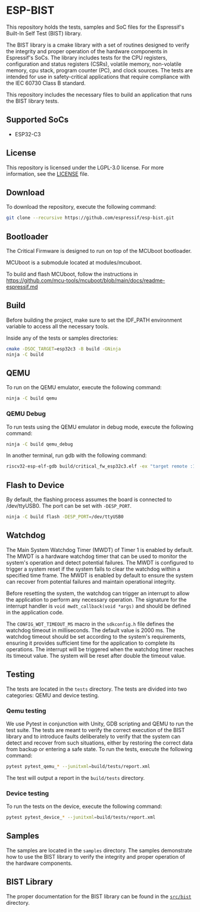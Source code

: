 # ESP-BIST

This repository holds the tests, samples and SoC files for the Espressif's Built-In Self Test (BIST) library.

The BIST library is a cmake library with a set of routines designed to verify the integrity and proper operation of the hardware components in Espressif's SoCs. The library includes tests for the CPU registers, configuration and status registers (CSRs), volatile memory, non-volatile memory, cpu stack, program counter (PC), and clock sources. The tests are intended for use in safety-critical applications that require compliance with the IEC 60730 Class B standard.

This repository includes the necessary files to build an application that runs the BIST library tests.

## Supported SoCs

- ESP32-C3

## License

This repository is licensed under the LGPL-3.0 license. For more information, see the [LICENSE](LICENSE) file.

## Download

To download the repository, execute the following command:

```sh
git clone --recursive https://github.com/espressif/esp-bist.git
```

## Bootloader

The Critical Firmware is designed to run on top of the MCUboot bootloader.

MCUboot is a submodule located at modules/mcuboot.

To build and flash MCUboot, follow the instructions in https://github.com/mcu-tools/mcuboot/blob/main/docs/readme-espressif.md

## Build

Before building the project, make sure to set the IDF_PATH environment variable to access all the necessary tools.

Inside any of the tests or samples directories:

```sh
cmake -DSOC_TARGET=esp32c3 -B build -GNinja
ninja -C build
```

## QEMU

To run on the QEMU emulator, execute the following command:

```sh
ninja -C build qemu
```

### QEMU Debug

To run tests using the QEMU emulator in debug mode, execute the following command:

```sh
ninja -C build qemu_debug
```

In another terminal, run gdb with the following command:

```sh
riscv32-esp-elf-gdb build/critical_fw_esp32c3.elf -ex "target remote :1234" -ex "tb main" -ex "c"
```

## Flash to Device

By default, the flashing process assumes the board is connected to /dev/ttyUSB0. The port can be set with `-DESP_PORT`.

```sh
ninja -C build flash -DESP_PORT=/dev/ttyUSB0
```

## Watchdog

The Main System Watchdog Timer (MWDT) of Timer 1 is enabled by default. The MWDT is a hardware watchdog timer that can be used to monitor the system's operation and detect potential failures. The MWDT is configured to trigger a system reset if the system fails to clear the watchdog within a specified time frame. The MWDT is enabled by default to ensure the system can recover from potential failures and maintain operational integrity.

Before resetting the system, the watchdog can trigger an interrupt to allow the application to perform any necessary operation. The signature for the interrupt handler is `void mwdt_callback(void *args)` and should be defined in the application code.

The `CONFIG_WDT_TIMEOUT_MS` macro in the `sdkconfig.h` file defines the watchdog timeout in milliseconds. The default value is 2000 ms. The watchdog timeout should be set according to the system's requirements, ensuring it provides sufficient time for the application to complete its operations. The interrupt will be triggered when the watchdog timer reaches its timeout value. The system will be reset after double the timeout value.

## Testing

The tests are located in the `tests` directory. The tests are divided into two categories: QEMU and device testing.

### Qemu testing

We use Pytest in conjunction with Unity, GDB scripting and QEMU to run the test suite. The tests are meant to verify the correct execution of the BIST library and to introduce faults deliberately to verify that the system can detect and recover from such situations, either by restoring the correct data from backup or entering a safe state. To run the tests, execute the following command:

```sh
pytest pytest_qemu_* --junitxml=build/tests/report.xml
```

The test will output a report in the `build/tests` directory.

### Device testing

To run the tests on the device, execute the following command:

```sh
pytest pytest_device_* --junitxml=build/tests/report.xml

```

## Samples

The samples are located in the `samples` directory. The samples demonstrate how to use the BIST library to verify the integrity and proper operation of the hardware components.

## BIST Library

The proper documentation for the BIST library can be found in the [`src/bist`](src/bist) directory.

